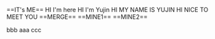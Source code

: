 ==IT's ME==
HI I'm here
HI I'm Yujin
HI MY NAME IS YUJIN
HI NICE TO MEET YOU
==MERGE==
==MINE1==
==MINE2==

bbb
aaa
ccc
